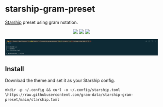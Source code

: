 # starship-gram-preset

[Starship](https://starship.rs) preset using gram notation.

<p align="center">
	<a href="https://github.com/gram-data/starship-gram-preset/stargazers"><img src="https://img.shields.io/github/stars/gram-data/starship-gram-preset?colorA=363a4f&colorB=b7bdf8&style=for-the-badge"></a>
	<a href="https://github.com/gram-data/starship-gram-preset/issues"><img src="https://img.shields.io/github/issues/gram-data/starship-gram-preset?colorA=363a4f&colorB=f5a97f&style=for-the-badge"></a>
	<a href="https://github.com/gram-data/starship-gram-preset/contributors"><img src="https://img.shields.io/github/contributors/gram-data/starship-gram-preset?colorA=363a4f&colorB=a6da95&style=for-the-badge"></a>
</p>

<p align="center">
	<img src="assets/screenshot.png"/>
</p>

## Install

Download the theme and set it as your Starship config.

   ```shell
   mkdir -p ~/.config && curl -o ~/.config/starship.toml \https://raw.githubusercontent.com/gram-data/starship-gram-preset/main/starship.toml
   ```